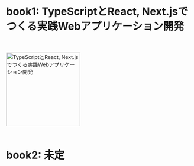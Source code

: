 # book1: TypeScriptとReact, Next.jsでつくる実践Webアプリケーション開発
<br></br>
<img width="200" alt="TypeScriptとReact, Next.jsでつくる実践Webアプリケーション開発" src="https://m.media-amazon.com/images/I/81v3o9pA7TL.jpg">
<br></br>

# book2: 未定
